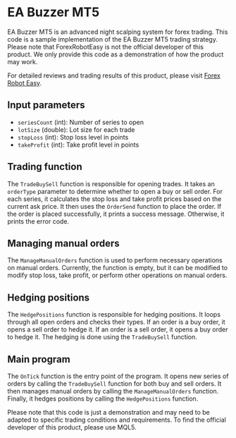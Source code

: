 # EA Buzzer MT5

EA Buzzer MT5 is an advanced night scalping system for forex trading. This code is a sample implementation of the EA Buzzer MT5 trading strategy. Please note that ForexRobotEasy is not the official developer of this product. We only provide this code as a demonstration of how the product may work.

For detailed reviews and trading results of this product, please visit [Forex Robot Easy](https://forexroboteasy.com/forex-robot-review/review-ea-buzzer-mt5-advanced-night-scalping-system-for-forex-trading/).

## Input parameters

- `seriesCount` (int): Number of series to open
- `lotSize` (double): Lot size for each trade
- `stopLoss` (int): Stop loss level in points
- `takeProfit` (int): Take profit level in points

## Trading function

The `TradeBuySell` function is responsible for opening trades. It takes an `orderType` parameter to determine whether to open a buy or sell order. For each series, it calculates the stop loss and take profit prices based on the current ask price. It then uses the `OrderSend` function to place the order. If the order is placed successfully, it prints a success message. Otherwise, it prints the error code.

## Managing manual orders

The `ManageManualOrders` function is used to perform necessary operations on manual orders. Currently, the function is empty, but it can be modified to modify stop loss, take profit, or perform other operations on manual orders.

## Hedging positions

The `HedgePositions` function is responsible for hedging positions. It loops through all open orders and checks their types. If an order is a buy order, it opens a sell order to hedge it. If an order is a sell order, it opens a buy order to hedge it. The hedging is done using the `TradeBuySell` function.

## Main program

The `OnTick` function is the entry point of the program. It opens new series of orders by calling the `TradeBuySell` function for both buy and sell orders. It then manages manual orders by calling the `ManageManualOrders` function. Finally, it hedges positions by calling the `HedgePositions` function.

Please note that this code is just a demonstration and may need to be adapted to specific trading conditions and requirements. To find the official developer of this product, please use MQL5.
